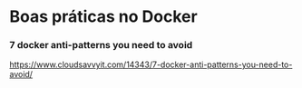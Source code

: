 # Boas práticas no Docker

### 7 docker anti-patterns you need to avoid

https://www.cloudsavvyit.com/14343/7-docker-anti-patterns-you-need-to-avoid/
